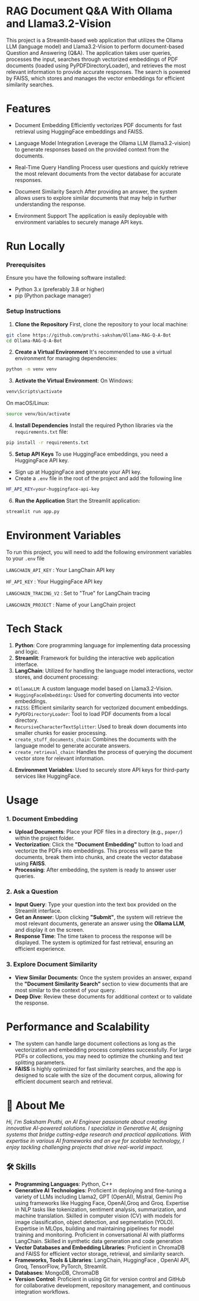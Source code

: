 
# RAG Document Q&A With Ollama and Llama3.2-Vision

This project is a Streamlit-based web application that utilizes the Ollama LLM (language model) and Llama3.2-Vision to perform document-based Question and Answering (Q&A). The application takes user queries, processes the input, searches through vectorized embeddings of PDF documents (loaded using PyPDFDirectoryLoader), and retrieves the most relevant information to provide accurate responses. The search is powered by FAISS, which stores and manages the vector embeddings for efficient similarity searches.

# Features

+ Document Embedding
Efficiently vectorizes PDF documents for fast retrieval using HuggingFace embeddings and FAISS.

+ Language Model Integration
Leverage the Ollama LLM (llama3.2-vision) to generate responses based on the provided context from the documents.

+ Real-Time Query Handling
Process user questions and quickly retrieve the most relevant documents from the vector database for accurate responses.

+ Document Similarity Search
After providing an answer, the system allows users to explore similar documents that may help in further understanding the response.

+ Environment Support
 The application is easily deployable with environment variables to securely manage API keys.


# Run Locally
### Prerequisites
Ensure you have the following software installed:

+ Python 3.x (preferably 3.8 or higher)
+ pip (Python package manager)


### Setup Instructions



1. **Clone the Repository**
 First, clone the repository to your local machine:

```bash
git clone https://github.com/pruthi-saksham/Ollama-RAG-Q-A-Bot
cd Ollama-RAG-Q-A-Bot
```


2. **Create a Virtual Environment**
It's recommended to use a virtual environment for managing dependencies:

```bash
python -m venv venv
```


3. **Activate the Virtual Environment**:
 On Windows:
```bash
venv\Scripts\activate
```
On macOS/Linux:
```bash
source venv/bin/activate
```

4. **Install Dependencies**
 Install the required Python libraries via the `requirements.txt` file:
```bash
pip install -r requirements.txt
```

5. **Setup API Keys**
 To use HuggingFace embeddings, you need a HuggingFace API key.

+ Sign up at HuggingFace and generate your API key.
+ Create a `.env` file in the root of the project and add the following line
```bash
HF_API_KEY=your-huggingface-api-key
```

6. **Run the Application**
 Start the Streamlit application:
```bash
streamlit run app.py
```


# Environment Variables

To run this project, you will need to add the following environment variables to your `.env` file

`LANGCHAIN_API_KEY` : Your LangChain API key

`HF_API_KEY` :  Your HuggingFace API key

`LANGCHAIN_TRACING_V2` : Set to "True" for LangChain tracing

`LANGCHAIN_PROJECT` : Name of your LangChain project


# Tech Stack

1. **Python**: Core programming language for implementing data processing and logic.
2. **Streamlit**: Framework for building the interactive web application interface.
3. **LangChain**: Utilized for handling the language model interactions, vector stores, and document processing:
  - `OllamaLLM`: A custom language model based on Llama3.2-Vision.
  - `HuggingFaceEmbeddings`: Used for converting documents into vector embeddings.
  - `FAISS`: Efficient similarity search for vectorized document embeddings.
  - `PyPDFDirectoryLoader`: Tool to load PDF documents from a local directory.
  - `RecursiveCharacterTextSplitter`: Used to break down documents into smaller chunks for easier processing.
  - `create_stuff_documents_chain`: Combines the documents with the language model to generate accurate answers.
  - `create_retrieval_chain`: Handles the process of querying the document vector store for relevant information.
4. **Environment Variables**: Used to securely store API keys for third-party services like HuggingFace.



# Usage

### 1. Document Embedding

+ **Upload Documents**: Place your PDF files in a directory (e.g., `paper/`) within the project folder.
+ **Vectorization**: Click the **"Document Embedding"** button to load and vectorize the PDFs into embeddings. This process will parse the documents, break them into chunks, and create the vector database using **FAISS**.
+ **Processing**: After embedding, the system is ready to answer user queries.

### 2. Ask a Question

- **Input Query**: Type your question into the text box provided on the Streamlit interface.
- **Get an Answer**: Upon clicking **"Submit"**, the system will retrieve the most relevant documents, generate an answer using the **Ollama LLM**, and display it on the screen.
- **Response Time**: The time taken to process the response will be displayed. The system is optimized for fast retrieval, ensuring an efficient experience.

### 3. Explore Document Similarity

- **View Similar Documents**: Once the system provides an answer, expand the **"Document Similarity Search"** section to view documents that are most similar to the context of your query.
- **Deep Dive**: Review these documents for additional context or to validate the response.



# Performance and Scalability
- The system can handle large document collections as long as the vectorization and embedding process completes successfully. For large PDFs or collections, you may need to optimize the chunking and text splitting parameters.
- **FAISS** is highly optimized for fast similarity searches, and the app is designed to scale with the size of the document corpus, allowing for efficient document search and retrieval.
# 🚀 About Me
*Hi, I’m Saksham Pruthi, an AI Engineer passionate about creating innovative AI-powered solutions. I specialize in Generative AI, designing systems that bridge cutting-edge research and practical applications. With expertise in various AI frameworks and an eye for scalable technology, I enjoy tackling challenging projects that drive real-world impact.*


## 🛠 Skills
+ **Programming Languages**: Python, C++
+ **Generative AI Technologies**:  Proficient in deploying and fine-tuning a variety of LLMs including Llama2, GPT (OpenAI), Mistral, Gemini Pro  using frameworks like Hugging Face, OpenAI,Groq and Groq. Expertise in NLP tasks like tokenization, sentiment analysis, summarization, and machine translation. Skilled in computer vision (CV) with models for image classification, object detection, and segmentation (YOLO). Expertise in MLOps, building and maintaining pipelines for model training and monitoring. Proficient in conversational AI with platforms LangChain. Skilled in synthetic data generation and code generation
+ **Vector Databases and Embedding Libraries**: Proficient in ChromaDB and FAISS for efficient vector storage, retrieval, and similarity search.
+ **Frameworks, Tools & Libraries**: LangChain, HuggingFace , OpenAI API, Groq, TensorFlow, PyTorch, Streamlit.
+ **Databases**: MongoDB, ChromaDB
+ **Version Control**: Proficient in using Git for version control and GitHub for collaborative development, repository management, and continuous integration workflows.


